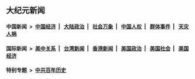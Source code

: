 ## 大纪元新闻

#### 中国新闻 &nbsp;>&nbsp; [中国经济](indexes/ncid283/README.md?05081245) &nbsp;| &nbsp; [大陆政治](indexes/ncid277/README.md?05081245) &nbsp;| &nbsp; [社会万象](indexes/ncid282/README.md?05081245) &nbsp;| &nbsp; [中国人权](indexes/ncid278/README.md?05081245) &nbsp;| &nbsp; [群体事件](indexes/ncid279/README.md?05081245) &nbsp;| &nbsp; [天灾人祸](indexes/ncid280/README.md?05081245)

#### 国际新闻 &nbsp;>&nbsp; [美中关系](indexes/nf1412576/README.md?05081245) &nbsp;| &nbsp; [台湾新闻](indexes/ncid1349361/README.md?05081245) &nbsp;| &nbsp; [香港新闻](indexes/ncid1349362/README.md?05081245) &nbsp;| &nbsp; [美国政治](indexes/ncid1078159/README.md?05081245) &nbsp;| &nbsp; [美国社会](indexes/ncid1078160/README.md?05081245) &nbsp;| &nbsp; [美国经济](indexes/ncid1078158/README.md?05081245)

#### 特别专题 &nbsp;>&nbsp; [中共百年历史](https://github.com/epoch-news/epoch-special/blob/master/README.md?05081245)  
